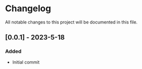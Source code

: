 # Changelog

All notable changes to this project will be documented in this file.

## [0.0.1] - 2023-5-18
### Added
- Initial commit